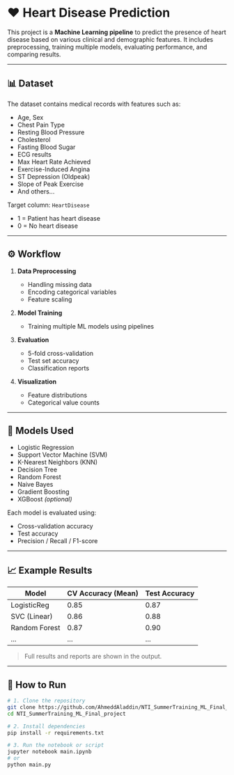 # ❤️ Heart Disease Prediction

This project is a **Machine Learning pipeline** to predict the presence of heart disease based on various clinical and demographic features. It includes preprocessing, training multiple models, evaluating performance, and comparing results.

---

## 📊 Dataset

The dataset contains medical records with features such as:

- Age, Sex
- Chest Pain Type
- Resting Blood Pressure
- Cholesterol
- Fasting Blood Sugar
- ECG results
- Max Heart Rate Achieved
- Exercise-Induced Angina
- ST Depression (Oldpeak)
- Slope of Peak Exercise
- And others...

Target column: `HeartDisease`  
- 1 = Patient has heart disease  
- 0 = No heart disease

---

## ⚙️ Workflow

1. **Data Preprocessing**
   - Handling missing data
   - Encoding categorical variables
   - Feature scaling

2. **Model Training**
   - Training multiple ML models using pipelines

3. **Evaluation**
   - 5-fold cross-validation
   - Test set accuracy
   - Classification reports

4. **Visualization**
   - Feature distributions
   - Categorical value counts

---

## 🤖 Models Used

- Logistic Regression  
- Support Vector Machine (SVM)
- K-Nearest Neighbors (KNN)
- Decision Tree  
- Random Forest  
- Naive Bayes  
- Gradient Boosting  
- XGBoost *(optional)*

Each model is evaluated using:
- Cross-validation accuracy
- Test accuracy
- Precision / Recall / F1-score

---

## 📈 Example Results

| Model         | CV Accuracy (Mean) | Test Accuracy |
|---------------|--------------------|----------------|
| LogisticReg   | 0.85               | 0.87           |
| SVC (Linear)  | 0.86               | 0.88           |
| Random Forest | 0.87               | 0.90           |
| ...           | ...                | ...            |

> Full results and reports are shown in the output.

---

## 🚀 How to Run

```bash
# 1. Clone the repository
git clone https://github.com/AhmeddAladdin/NTI_SummerTraining_ML_Final_project.git
cd NTI_SummerTraining_ML_Final_project

# 2. Install dependencies
pip install -r requirements.txt

# 3. Run the notebook or script
jupyter notebook main.ipynb
# or
python main.py
